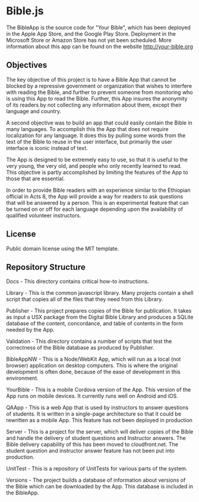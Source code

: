 # Bible.js

The BibleApp is the source code for "Your Bible", which has been deployed in the Apple App Store, and the Google Play Store.  Deployment in the Microsoft Store or Amazon Store has not yet been scheduled.  More information about this app can be found on the website http://your-bible.org

Objectives
----------

The key objective of this project is to have a Bible App that cannot be blocked by a repressive government or organization that wishes to interfere with reading the Bible, and further to prevent someone from monitoring who is using this App to read the Bible.  Further, this App insures the anonymity of its readers by not collecting any information about them, except their language and country.

A second objective was to build an app that could easily contain the Bible in many languages.  To accomplish this the App that does not require localization for any language.  It does this by pulling some words from the text of the Bible to reuse in the user interface, but primarily the user interface is iconic instead of text.

The App is designed to be extremely easy to use, so that it is useful to the very young, the very old, and people who only recently learned to read.  This objective is partly accomplished by limiting the features of the App to those that are essential.

In order to provide Bible readers with an experience similar to the Ethiopian official in Acts 8, the App will provide a way for readers to ask questions that will be answered by a person.  This is an experimental feature that can be turned on or off for each language depending upon the availability of qualified volunteer instructors.

License
-------

Public domain license using the MIT template.

Repository Structure
--------------------

Docs - This directory contains critical how-to instructions.

Library - This is the common javascript library.  Many projects contain a shell script that copies all of the files that they need from this Library.

Publisher - This project prepares copies of the Bible for publication.  It takes as input a USX package from the Digital Bible Library and produces a SQLite database of the content, concordance, and table of contents in the form needed by the App.

Validation - This directory contains a number of scripts that test the correctness of the Bible database as produced by Publisher.

BibleAppNW - This is a Node/WebKit App, which will run as a local (not browser) application on desktop computers.  This is where the original development is often done, because of the ease of development in this environment.

YourBible - This is a mobile Cordova version of the App.  This version of the App runs on mobile devices. It currently runs well on Android and iOS.

QAApp - This is a web App that is used by instructors to answer questions of students.  It is written in a single-page architecture so that it could be rewritten as a mobile App.  This feature has not been deployed in production

Server - This is a project for the server, which will deliver copies of the Bible and handle the delivery of student questions and Instructor answers.  The Bible delivery capability of this has been moved to cloudfront.net.  The student question and instructor answer feature has not been put into production.

UnitTest - This is a repository of UnitTests for various parts of the system.

Versions - The project builds a database of information about versions of the Bible which can be downloaded by the App.  This database is included in the BibleApp.

